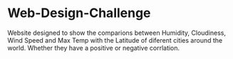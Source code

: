 # Web-Design-Challenge

Website designed to show the comparions between Humidity, Cloudiness, Wind Speed and Max Temp with the Latitude of diferent cities around the world. Whether they have a positive or
negative corrlation.

